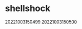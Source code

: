 # shellshock
[20221003150499](/zet/20221003150499/README.md)
[20221003150500](/zet/20221003150500/README.md)

